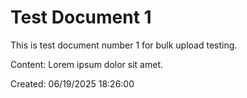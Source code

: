 ﻿# Test Document 1

This is test document number 1 for bulk upload testing.

Content: Lorem ipsum dolor sit amet.

Created: 06/19/2025 18:26:00
